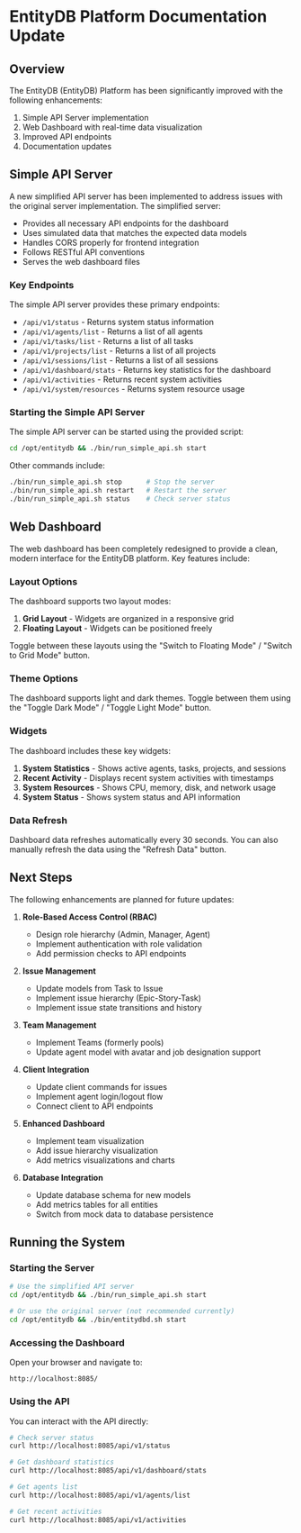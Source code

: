 # EntityDB Platform Documentation Update

## Overview

The EntityDB (EntityDB) Platform has been significantly improved with the following enhancements:

1. Simple API Server implementation
2. Web Dashboard with real-time data visualization
3. Improved API endpoints
4. Documentation updates

## Simple API Server

A new simplified API server has been implemented to address issues with the original server implementation. The simplified server:

- Provides all necessary API endpoints for the dashboard
- Uses simulated data that matches the expected data models
- Handles CORS properly for frontend integration
- Follows RESTful API conventions
- Serves the web dashboard files

### Key Endpoints

The simple API server provides these primary endpoints:

- `/api/v1/status` - Returns system status information
- `/api/v1/agents/list` - Returns a list of all agents
- `/api/v1/tasks/list` - Returns a list of all tasks
- `/api/v1/projects/list` - Returns a list of all projects
- `/api/v1/sessions/list` - Returns a list of all sessions
- `/api/v1/dashboard/stats` - Returns key statistics for the dashboard
- `/api/v1/activities` - Returns recent system activities
- `/api/v1/system/resources` - Returns system resource usage

### Starting the Simple API Server

The simple API server can be started using the provided script:

```bash
cd /opt/entitydb && ./bin/run_simple_api.sh start
```

Other commands include:

```bash
./bin/run_simple_api.sh stop      # Stop the server
./bin/run_simple_api.sh restart   # Restart the server
./bin/run_simple_api.sh status    # Check server status
```

## Web Dashboard

The web dashboard has been completely redesigned to provide a clean, modern interface for the EntityDB platform. Key features include:

### Layout Options

The dashboard supports two layout modes:

1. **Grid Layout** - Widgets are organized in a responsive grid
2. **Floating Layout** - Widgets can be positioned freely

Toggle between these layouts using the "Switch to Floating Mode" / "Switch to Grid Mode" button.

### Theme Options

The dashboard supports light and dark themes. Toggle between them using the "Toggle Dark Mode" / "Toggle Light Mode" button.

### Widgets

The dashboard includes these key widgets:

1. **System Statistics** - Shows active agents, tasks, projects, and sessions
2. **Recent Activity** - Displays recent system activities with timestamps
3. **System Resources** - Shows CPU, memory, disk, and network usage
4. **System Status** - Shows system status and API information

### Data Refresh

Dashboard data refreshes automatically every 30 seconds. You can also manually refresh the data using the "Refresh Data" button.

## Next Steps

The following enhancements are planned for future updates:

1. **Role-Based Access Control (RBAC)**
   - Design role hierarchy (Admin, Manager, Agent)
   - Implement authentication with role validation
   - Add permission checks to API endpoints

2. **Issue Management**
   - Update models from Task to Issue
   - Implement issue hierarchy (Epic-Story-Task)
   - Implement issue state transitions and history

3. **Team Management**
   - Implement Teams (formerly pools)
   - Update agent model with avatar and job designation support

4. **Client Integration**
   - Update client commands for issues
   - Implement agent login/logout flow
   - Connect client to API endpoints

5. **Enhanced Dashboard**
   - Implement team visualization
   - Add issue hierarchy visualization
   - Add metrics visualizations and charts

6. **Database Integration**
   - Update database schema for new models
   - Add metrics tables for all entities
   - Switch from mock data to database persistence

## Running the System

### Starting the Server

```bash
# Use the simplified API server
cd /opt/entitydb && ./bin/run_simple_api.sh start

# Or use the original server (not recommended currently)
cd /opt/entitydb && ./bin/entitydbd.sh start
```

### Accessing the Dashboard

Open your browser and navigate to:

```
http://localhost:8085/
```

### Using the API

You can interact with the API directly:

```bash
# Check server status
curl http://localhost:8085/api/v1/status

# Get dashboard statistics
curl http://localhost:8085/api/v1/dashboard/stats

# Get agents list
curl http://localhost:8085/api/v1/agents/list

# Get recent activities
curl http://localhost:8085/api/v1/activities
```
